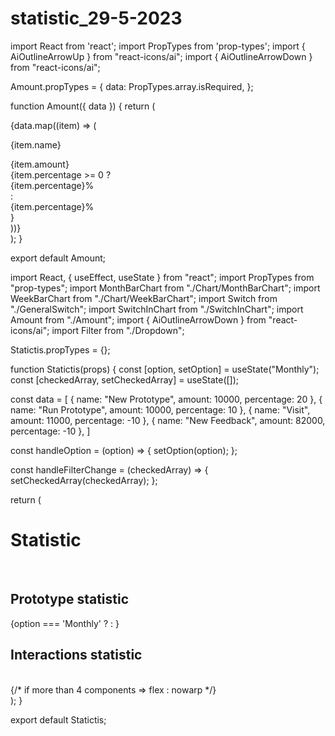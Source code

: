 # statistic_29-5-2023

import React from 'react';
import PropTypes from 'prop-types';
import { AiOutlineArrowUp } from "react-icons/ai";
import { AiOutlineArrowDown } from "react-icons/ai";

Amount.propTypes = {
  data: PropTypes.array.isRequired,
};

function Amount({ data }) {
  return (
    <div className='w-full flex justify-between'>
      {data.map((item) => (
        <div key={item.id} className="bg-[#F3F3F3]/[.7] w-[300px] h-[150px] flex justify-center items-center rounded py-[10px]">
          <div>
            <p className="text-lg text-[#005072]">{item.name}</p> 
            <div className="text-5xl font-semibold text-[#005072] ">{item.amount}</div>
            <div className="text-small text-[green] mt-[7px] opacity-60 relative">
              {item.percentage >= 0 
              ? <div>
                <div className='inline-block absolute top-[3px] left-[33px]'>
                <AiOutlineArrowUp />
              </div>
              <div>
              {item.percentage}%
              </div>
                </div>
              : <div className='text-[red]'>
              <div className='inline-block absolute top-[3px] left-[33px]'>
              <AiOutlineArrowDown />
            </div>
            <div>
            {item.percentage}%
            </div>
              </div>
            }
            </div>
          </div>
        </div>
      ))}
    </div>
  );
}

export default Amount;


import React, { useEffect, useState } from "react";
import PropTypes from "prop-types";
import MonthBarChart from "./Chart/MonthBarChart";
import WeekBarChart from "./Chart/WeekBarChart";
import Switch from "./GeneralSwitch";
import SwitchInChart from "./SwitchInChart";
import Amount from "./Amount";
import { AiOutlineArrowDown } from "react-icons/ai";
import Filter from "./Dropdown";

Statictis.propTypes = {};

function Statictis(props) {
  const [option, setOption] = useState("Monthly");
  const [checkedArray, setCheckedArray] = useState([]);
  
  const data = [
    {
    name: "New Prototype",
    amount: 10000,
    percentage: 20
    },
   {
    name: "Run Prototype",
    amount: 10000,
    percentage: 10
    },
    {
    name: "Visit",
    amount: 11000,
    percentage: -10
    },
    {
      name: "New Feedback",
      amount: 82000,
      percentage: -10
      },
  ]

  const handleOption = (option) => {
    setOption(option);
  };

  const handleFilterChange = (checkedArray) => {
    setCheckedArray(checkedArray);
  };

  return (
    <div className="my-5 mx-28 select-none">
      <h1 className="inline-block text-5xl text-center bg-gradient-to-r from-[#005072] to-[#AEBD38] bg-clip-text text-transparent ">Statistic</h1>
      <div className="flex justify-end">
        <Switch handleOption={handleOption}/>  
      </div>
      <div className="py-[20px]">
          <SwitchInChart option={option} /> 
      </div>
      <div className="flex justify-end relative z-50">
        <Filter handleFilterChange={handleFilterChange} />
      </div>
      <div className="relative"> 
        <h2 className="text-2xl text-left text-[#005072] mb-[10px]">Prototype statistic</h2>
        <div className="bg-[#F3F3F3]/[.4] w-full rounded">
          <div className="w-[800px] m-auto ">
            {option === 'Monthly' ? <MonthBarChart checkedArray={checkedArray} /> : <WeekBarChart checkedArray={checkedArray}/>}
          </div>
        </div>
      </div>
      <div className="">
        <h2 className="text-2xl text-left text-[#005072] my-[20px]">Interactions statistic</h2>
        <div className="flex justify-between mt-[10px] text-center w-full">     
          {/* if more than 4 components => flex : nowarp */}
          <Amount data={data} />
        </div>
      </div>
    </div>
  );
}

export default Statictis;
